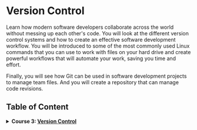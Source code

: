 # Version Control

Learn how modern software developers collaborate across the world without messing up each other's code. You will look at the different version control systems and how to create an effective software development workflow. You will be introduced to some of the most commonly used Linux commands that you can use to work with files on your hard drive and create powerful workflows that will automate your work, saving you time and effort.

Finally, you will see how Git can be used in software development projects to manage team files. And you will create a repository that can manage code revisions.

## Table of Content

<details>
<summary><b>Course 3: </b><a href="https://www.coursera.org/learn/introduction-to-version-control"><b>Version Control</b></a></summary>

### Modul 1: Software collaboration

In this module, you will learn about how modern software developers collaborate across the world without messing up each other's code. This involves using version control or subversion to bring order to the chaos of massive software projects that have the potential for mistakes and bugs. You will look at the different version control systems and how to create an effective software development workflow.

### Modul 2: Command Line

In this module you will learn how to use the command line to execute commands in Linux. You will be introduced to some of most commonly used commands that traverse, create, rename, and delete files on your hard drive. You will learn how easy it is to use piping and redirection to create powerful workflows that will automate your work, saving you time and effort.

### Modul 3: Working with Git

This module will help you to develop a strong conceptual understanding of the Git technology and how it is used in software development projects to manage team files. You will install Git, create a local repository, create a commit, create a remote repository and push commits to a remote repository.

### Modul 4: Graded Assessment

In this module, you will be assessed on the key skills covered in the Course.

</details>
